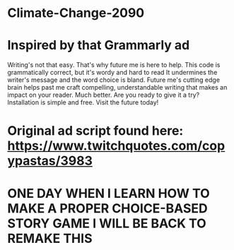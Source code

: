 # Climate-Change-2090

# Inspired by that Grammarly ad


Writing's not that easy.
That's why future me is here to help.
This code is grammatically correct,
but it's wordy and hard to read
It undermines the writer's message
and the word choice is bland.
Future me's cutting edge brain helps past me craft compelling,
understandable writing that makes an impact on your reader.
Much better.
Are you ready to give it a try?
Installation is simple and free.
Visit the future today!

# Original ad script found here: https://www.twitchquotes.com/copypastas/3983

# ONE DAY WHEN I LEARN HOW TO MAKE A PROPER CHOICE-BASED STORY GAME I WILL BE BACK TO REMAKE THIS #
